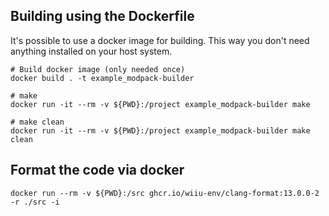 ## Building using the Dockerfile

It's possible to use a docker image for building. This way you don't need anything installed on your host system.

```
# Build docker image (only needed once)
docker build . -t example_modpack-builder

# make 
docker run -it --rm -v ${PWD}:/project example_modpack-builder make

# make clean
docker run -it --rm -v ${PWD}:/project example_modpack-builder make clean
```

## Format the code via docker

`docker run --rm -v ${PWD}:/src ghcr.io/wiiu-env/clang-format:13.0.0-2 -r ./src -i`